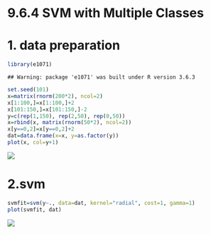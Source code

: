 9.6.4 SVM with Multiple Classes
================

# 1. data preparation

``` r
library(e1071)
```

    ## Warning: package 'e1071' was built under R version 3.6.3

``` r
set.seed(101)
x=matrix(rnorm(200*2), ncol=2)
x[1:100,]=x[1:100,]+2
x[101:150,]=x[101:150,]-2
y=c(rep(1,150), rep(2,50), rep(0,50))
x=rbind(x, matrix(rnorm(50*2), ncol=2))
x[y==0,2]=x[y==0,2]+2
dat=data.frame(x=x, y=as.factor(y))
plot(x, col=y+1)
```

![](9.6.4-SVM-with-Multiple-Classes_files/figure-gfm/unnamed-chunk-1-1.png)<!-- -->

# 2.svm

``` r
svmfit=svm(y~., data=dat, kernel="radial", cost=1, gamma=1)
plot(svmfit, dat)
```

![](9.6.4-SVM-with-Multiple-Classes_files/figure-gfm/unnamed-chunk-2-1.png)<!-- -->
